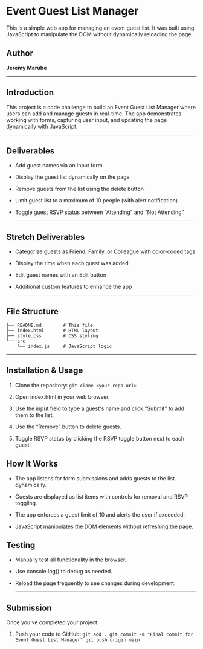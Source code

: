 # Event Guest List Manager

This is a simple web app for managing an event guest list. It was built using JavaScript to manipulate the DOM without  dynamically reloading the page.
## Author
**Jeremy Marube**

---

## Introduction
This project is a code challenge to build an Event Guest List Manager where users can add and manage guests in real-time. The app demonstrates working with forms, capturing user input, and updating the page dynamically with JavaScript.

---

## Deliverables
* Add guest names via an input form

* Display the guest list dynamically on the page

* Remove guests from the list using the delete button

* Limit guest list to a maximum of 10 people (with alert notification)

* Toggle guest RSVP status between “Attending” and “Not Attending”

  ---
  
## Stretch Deliverables
* Categorize guests as Friend, Family, or Colleague with color-coded tags

* Display the time when each guest was added

* Edit guest names with an Edit button

* Additional custom features to enhance the app

  ---
  
## File Structure
```
├── README.md        # This file
├── index.html       # HTML layout
├── style.css        # CSS styling
└── src
    └── index.js     # JavaScript logic
```

---

##  Installation & Usage

1. Clone the repository:
```git clone <your-repo-url>```

2. Open index.html in your web browser.

3. Use the input field to type a guest's name and click "Submit" to add them to the list.

4. Use the “Remove” button to delete guests.

5. Toggle RSVP status by clicking the RSVP toggle button next to each guest.
 
## How It Works
  
* The app listens for form submissions and adds guests to the list dynamically.

* Guests are displayed as list items with controls for removal and RSVP toggling.

* The app enforces a guest limit of 10 and alerts the user if exceeded.

* JavaScript manipulates the DOM elements without refreshing the page.

## Testing

* Manually test all functionality in the browser.

* Use console.log() to debug as needed.

* Reload the page frequently to see changes during development.

  ---

## Submission
  Once you’ve completed your project:
  
  1. Push your code to GitHub:
    ```
   git add .
   git commit -m "Final commit for Event Guest List Manager"
   git push origin main
    ```
    
